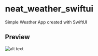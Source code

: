 # neat_weather_swiftui

Simple Weather App created with SwiftUI

## Preview

![alt text](https://github.com/DKoenig82/neat_weather_swiftui/blob/main/imgWeatherPreview.png)

